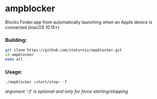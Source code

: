 # ampblocker
 Blocks Finder.app from automatically launching when an Apple device is connected (macOS 10.15+)
 
 ### Building:
 ```bash
 git clone https://github.com/staturnzz/ampblocker.git
 cd ampblocker
 make all
 ```
 
 ### Usage:
 ```bash
 ./ampblocker <start/stop> -f
 ```
 *argument '-f' is optional and only for force starting/stopping*


